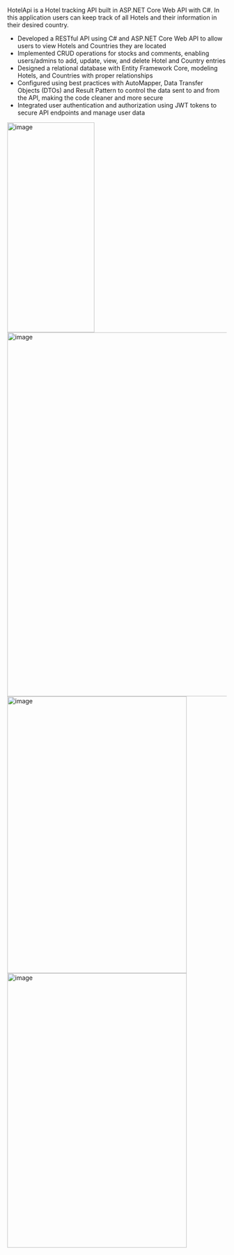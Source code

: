 HotelApi is a Hotel tracking API built in ASP.NET Core Web API with C#. In this application users can keep track of all Hotels and their information in their desired country.

- Developed a RESTful API using C# and ASP.NET Core Web API to allow users to view Hotels and Countries they are located </br>
- Implemented CRUD operations for stocks and comments, enabling users/admins to add, update, view, and delete Hotel and Country entries </br>
- Designed a relational database with Entity Framework Core, modeling Hotels, and Countries with proper relationships</br>
- Configured using best practices with AutoMapper, Data Transfer Objects (DTOs) and Result Pattern to control the data sent to and from the API, making the code cleaner and more secure</br>
- Integrated user authentication and authorization using JWT tokens to secure API endpoints and manage user data</br>

<img width="200" height="481" alt="image" src="https://github.com/user-attachments/assets/b6515e37-9f5a-4f86-a4ab-05436c862496" /> <img width="650" height="834" alt="image" src="https://github.com/user-attachments/assets/ba1e7184-5d98-4399-be65-de9238d9e850" />
<img width="412" height="634" alt="image" src="https://github.com/user-attachments/assets/b1728391-1222-4a3a-8741-aff314eddf29" /> <img width="412" height="629" alt="image" src="https://github.com/user-attachments/assets/1f050410-56b9-4619-9d85-8c1b90539fa2" />



